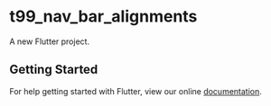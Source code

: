 # t99_nav_bar_alignments

A new Flutter project.

## Getting Started

For help getting started with Flutter, view our online
[documentation](https://flutter.io/).
